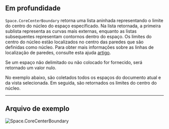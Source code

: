 ## Em profundidade
`Space.CoreCenterBoundary` retorna uma lista aninhada representando o limite do centro do núcleo do espaço especificado. Na lista retornada, a primeira sublista representa as curvas mais externas, enquanto as listas subsequentes representam contornos dentro do espaço. Os limites do centro do núcleo estão localizados no centro das paredes que são definidas como núcleo. Para obter mais informações sobre as linhas de localização de paredes, consulte esta ajuda [artigo](https://help.autodesk.com/view/RVT/2024/PTB/?guid=GUID-0BB62832-36DD-4E06-A9D4-EE98CE0FCF89).

Se um espaço não delimitado ou não colocado for fornecido, será retornado um valor nulo.

No exemplo abaixo, são coletados todos os espaços do documento atual e da vista selecionada. Em seguida, são retornados os limites do centro do núcleo.

___
## Arquivo de exemplo

![Space.CoreCenterBoundary](./Revit.Elements.Space.CoreCenterBoundary_img.jpg)
